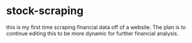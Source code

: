 # stock-scraping
this is my first time scraping financial data off of a website. The plan is to continue editing this to be more dynamic for further financial analysis. 
